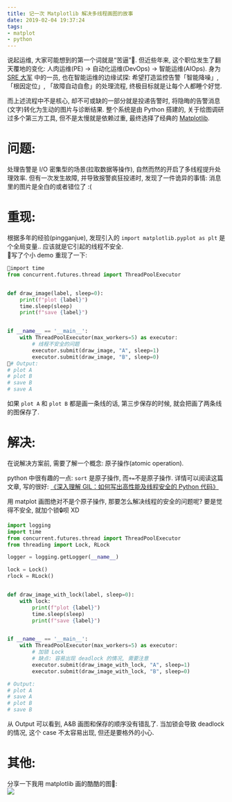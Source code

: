 ```yaml
---
title: 记一次 Matplotlib 解决多线程画图的故事
date: 2019-02-04 19:37:24
tags:
- matplot
- python
---
```


说起运维, 大家可能想到的第一个词就是“苦逼”🤔. 但近些年来, 这个职位发生了翻天覆地的变化: 人肉运维(PE) → 自动化运维(DevOps) → 智能运维(AIOps). 身为 [SRE 大军](/blog/20180403/impressions-of-google-sre/) 中的一员, 也在智能运维的边缘试探: 希望打造监控告警「智能降噪」, 「根因定位」, 「故障自动自愈」的处理流程, 终极目标就是让每个人都睡个好觉.    

而上述流程中不是核心, 却不可或缺的一部分就是投递告警时, 将隐晦的告警消息(文字)转化为生动的图片与诊断结果. 整个系统是由 Python 搭建的, 关于绘图调研过多个第三方工具, 但不是太慢就是依赖过重, 最终选择了经典的 [Matplotlib](https://matplotlib.org/).


<!--more-->


# 问题:
处理告警是 I/O 密集型的场景(拉取数据等操作), 自然而然的开启了多线程提升处理效率. 但有一次发生故障, 并导致报警疯狂投递时, 发现了一件诡异的事情: 消息里的图片是全白的或者错位了 :(

# 重现:
根据多年的经验(pingganjue), 发现引入的 `import matplotlib.pyplot as plt` 是个全局变量.. 应该就是它引起的线程不安全.    
写了个小 demo 重现了一下:    
```python
import time
from concurrent.futures.thread import ThreadPoolExecutor


def draw_image(label, sleep=0):
    print(f"plot {label}")
    time.sleep(sleep)
    print(f"save {label}")


if __name__ == '__main__':
    with ThreadPoolExecutor(max_workers=5) as executor:
        # 线程不安全的问题
        executor.submit(draw_image, "A", sleep=1)
        executor.submit(draw_image, "B", sleep=0)
# Output:
# plot A
# plot B
# save B
# save A
```
如果 `plot A` 和 `plot B` 都是画一条线的话, 第三步保存的时候, 就会把画了两条线的图保存了.   

# 解决:
在说解决方案前, 需要了解一个概念: 原子操作(atomic operation). 

python 中很有趣的一点: `sort` 是原子操作, 而`+=`不是原子操作. 详情可以阅读这篇文章, 写的很好: [《深入理解 GIL：如何写出高性能及线程安全的 Python 代码》](http://python.jobbole.com/87743/)    

用 matplot 画图绝对不是个原子操作, 那要怎么解决线程的安全的问题呢? 要是觉得不安全, 就加个锁🔒呗 XD 
```python
import logging
import time
from concurrent.futures.thread import ThreadPoolExecutor
from threading import Lock, RLock

logger = logging.getLogger(__name__)

lock = Lock()
rlock = RLock()


def draw_image_with_lock(label, sleep=0):
    with lock:
        print(f"plot {label}")
        time.sleep(sleep)
        print(f"save {label}")


if __name__ == '__main__':
    with ThreadPoolExecutor(max_workers=5) as executor:
        # 加锁 Lock
        # 缺点: 容易出现 deadlock 的情况, 需要注意
        executor.submit(draw_image_with_lock, "A", sleep=1)
        executor.submit(draw_image_with_lock, "B", sleep=0)

# Output: 
# plot A
# save A
# plot B
# save B
```

从 Output 可以看到, A&B 画图和保存的顺序没有错乱了. 当加锁会导致 deadlock 的情况, 这个 case 不太容易出现, 但还是要格外的小心.    


# 其他:
分享一下我用 matplotlib 画的酷酷的图💪:    
![](/images/blog/190204_matplot_thread_safing/15492804797787.jpg)


